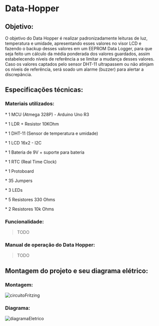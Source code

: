 # Data-Hopper
## Objetivo:
O objetivo do Data Hopper é realizar padronizadamente leituras de luz, temperatura e umidade, apresentando esses valores no visor LCD e 
fazendo o backup desses valores em um EEPROM Data Logger, para que seja feito um cálculo da média ponderada dos valores guardados, assim estabelecendo
níveis de referência a se limitar a mudança desses valores. Caso os valores captados pelo sensor DHT-11 ultrapassem ou não atinjam os níveis de referência, será soado um alarme (buzzer) 
para alertar a discrepância.
## Especificações técnicas:
### Materiais utilizados:
\* 1 MCU (Atmega 328P) - Arduino Uno R3

\* 1 LDR + Resistor 10KOhm

\* 1 DHT-11 (Sensor de temperatura e umidade)

\* 1 LCD 16x2 - I2C

\* 1 Bateria de 9V + suporte para bateria

\* 1 RTC (Real Time Clock)

\* 1 Protoboard

\* 35 Jumpers

\* 3 LEDs

\* 5 Resistores 330 Ohms 

\* 2 Resistores 10k Ohms 

### Funcionalidade:
>TODO
### Manual de operação do Data Hopper:
>TODO

## Montagem do projeto e seu diagrama elétrico:
### Montagem:
![circuitoFritzing](https://github.com/FESA-EC5-S1-2024/Data-Hopper/assets/162312585/cd6b98c8-3dff-450e-9457-1ca6d39d4847)

### Diagrama:
![diagramaEletrico](https://github.com/FESA-EC5-S1-2024/Data-Hopper/assets/162312585/a99bca08-9746-497c-b3a6-81dd6d327afc)



